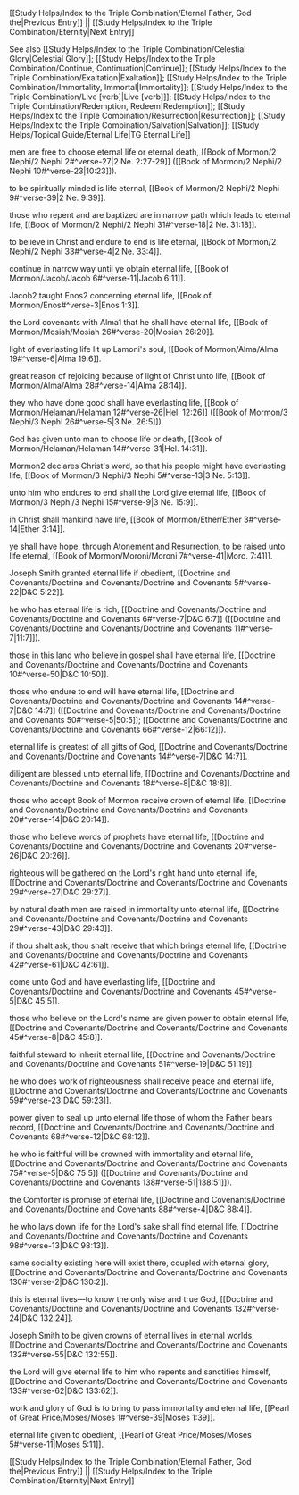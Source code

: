 [[Study Helps/Index to the Triple Combination/Eternal Father, God the|Previous Entry]]  ||  [[Study Helps/Index to the Triple Combination/Eternity|Next Entry]]

 See also [[Study Helps/Index to the Triple Combination/Celestial Glory|Celestial Glory]]; [[Study Helps/Index to the Triple Combination/Continue, Continuation|Continue]]; [[Study Helps/Index to the Triple Combination/Exaltation|Exaltation]]; [[Study Helps/Index to the Triple Combination/Immortality, Immortal|Immortality]]; [[Study Helps/Index to the Triple Combination/Live [verb]|Live [verb]]]; [[Study Helps/Index to the Triple Combination/Redemption, Redeem|Redemption]]; [[Study Helps/Index to the Triple Combination/Resurrection|Resurrection]]; [[Study Helps/Index to the Triple Combination/Salvation|Salvation]]; [[Study Helps/Topical Guide/Eternal Life|TG Eternal Life]]

 men are free to choose eternal life or eternal death, [[Book of Mormon/2 Nephi/2 Nephi 2#^verse-27|2 Ne. 2:27-29]] ([[Book of Mormon/2 Nephi/2 Nephi 10#^verse-23|10:23]]).

 to be spiritually minded is life eternal, [[Book of Mormon/2 Nephi/2 Nephi 9#^verse-39|2 Ne. 9:39]].

 those who repent and are baptized are in narrow path which leads to eternal life, [[Book of Mormon/2 Nephi/2 Nephi 31#^verse-18|2 Ne. 31:18]].

 to believe in Christ and endure to end is life eternal, [[Book of Mormon/2 Nephi/2 Nephi 33#^verse-4|2 Ne. 33:4]].

 continue in narrow way until ye obtain eternal life, [[Book of Mormon/Jacob/Jacob 6#^verse-11|Jacob 6:11]].

 Jacob2 taught Enos2 concerning eternal life, [[Book of Mormon/Enos#^verse-3|Enos 1:3]].

 the Lord covenants with Alma1 that he shall have eternal life, [[Book of Mormon/Mosiah/Mosiah 26#^verse-20|Mosiah 26:20]].

 light of everlasting life lit up Lamoni's soul, [[Book of Mormon/Alma/Alma 19#^verse-6|Alma 19:6]].

 great reason of rejoicing because of light of Christ unto life, [[Book of Mormon/Alma/Alma 28#^verse-14|Alma 28:14]].

 they who have done good shall have everlasting life, [[Book of Mormon/Helaman/Helaman 12#^verse-26|Hel. 12:26]] ([[Book of Mormon/3 Nephi/3 Nephi 26#^verse-5|3 Ne. 26:5]]).

 God has given unto man to choose life or death, [[Book of Mormon/Helaman/Helaman 14#^verse-31|Hel. 14:31]].

 Mormon2 declares Christ's word, so that his people might have everlasting life, [[Book of Mormon/3 Nephi/3 Nephi 5#^verse-13|3 Ne. 5:13]].

 unto him who endures to end shall the Lord give eternal life, [[Book of Mormon/3 Nephi/3 Nephi 15#^verse-9|3 Ne. 15:9]].

 in Christ shall mankind have life, [[Book of Mormon/Ether/Ether 3#^verse-14|Ether 3:14]].

 ye shall have hope, through Atonement and Resurrection, to be raised unto life eternal, [[Book of Mormon/Moroni/Moroni 7#^verse-41|Moro. 7:41]].

 Joseph Smith granted eternal life if obedient, [[Doctrine and Covenants/Doctrine and Covenants/Doctrine and Covenants 5#^verse-22|D&C 5:22]].

 he who has eternal life is rich, [[Doctrine and Covenants/Doctrine and Covenants/Doctrine and Covenants 6#^verse-7|D&C 6:7]] ([[Doctrine and Covenants/Doctrine and Covenants/Doctrine and Covenants 11#^verse-7|11:7]]).

 those in this land who believe in gospel shall have eternal life, [[Doctrine and Covenants/Doctrine and Covenants/Doctrine and Covenants 10#^verse-50|D&C 10:50]].

 those who endure to end will have eternal life, [[Doctrine and Covenants/Doctrine and Covenants/Doctrine and Covenants 14#^verse-7|D&C 14:7]] ([[Doctrine and Covenants/Doctrine and Covenants/Doctrine and Covenants 50#^verse-5|50:5]]; [[Doctrine and Covenants/Doctrine and Covenants/Doctrine and Covenants 66#^verse-12|66:12]]).

 eternal life is greatest of all gifts of God, [[Doctrine and Covenants/Doctrine and Covenants/Doctrine and Covenants 14#^verse-7|D&C 14:7]].

 diligent are blessed unto eternal life, [[Doctrine and Covenants/Doctrine and Covenants/Doctrine and Covenants 18#^verse-8|D&C 18:8]].

 those who accept Book of Mormon receive crown of eternal life, [[Doctrine and Covenants/Doctrine and Covenants/Doctrine and Covenants 20#^verse-14|D&C 20:14]].

 those who believe words of prophets have eternal life, [[Doctrine and Covenants/Doctrine and Covenants/Doctrine and Covenants 20#^verse-26|D&C 20:26]].

 righteous will be gathered on the Lord's right hand unto eternal life, [[Doctrine and Covenants/Doctrine and Covenants/Doctrine and Covenants 29#^verse-27|D&C 29:27]].

 by natural death men are raised in immortality unto eternal life, [[Doctrine and Covenants/Doctrine and Covenants/Doctrine and Covenants 29#^verse-43|D&C 29:43]].

 if thou shalt ask, thou shalt receive that which brings eternal life, [[Doctrine and Covenants/Doctrine and Covenants/Doctrine and Covenants 42#^verse-61|D&C 42:61]].

 come unto God and have everlasting life, [[Doctrine and Covenants/Doctrine and Covenants/Doctrine and Covenants 45#^verse-5|D&C 45:5]].

 those who believe on the Lord's name are given power to obtain eternal life, [[Doctrine and Covenants/Doctrine and Covenants/Doctrine and Covenants 45#^verse-8|D&C 45:8]].

 faithful steward to inherit eternal life, [[Doctrine and Covenants/Doctrine and Covenants/Doctrine and Covenants 51#^verse-19|D&C 51:19]].

 he who does work of righteousness shall receive peace and eternal life, [[Doctrine and Covenants/Doctrine and Covenants/Doctrine and Covenants 59#^verse-23|D&C 59:23]].

 power given to seal up unto eternal life those of whom the Father bears record, [[Doctrine and Covenants/Doctrine and Covenants/Doctrine and Covenants 68#^verse-12|D&C 68:12]].

 he who is faithful will be crowned with immortality and eternal life, [[Doctrine and Covenants/Doctrine and Covenants/Doctrine and Covenants 75#^verse-5|D&C 75:5]] ([[Doctrine and Covenants/Doctrine and Covenants/Doctrine and Covenants 138#^verse-51|138:51]]).

 the Comforter is promise of eternal life, [[Doctrine and Covenants/Doctrine and Covenants/Doctrine and Covenants 88#^verse-4|D&C 88:4]].

 he who lays down life for the Lord's sake shall find eternal life, [[Doctrine and Covenants/Doctrine and Covenants/Doctrine and Covenants 98#^verse-13|D&C 98:13]].

 same sociality existing here will exist there, coupled with eternal glory, [[Doctrine and Covenants/Doctrine and Covenants/Doctrine and Covenants 130#^verse-2|D&C 130:2]].

 this is eternal lives—to know the only wise and true God, [[Doctrine and Covenants/Doctrine and Covenants/Doctrine and Covenants 132#^verse-24|D&C 132:24]].

 Joseph Smith to be given crowns of eternal lives in eternal worlds, [[Doctrine and Covenants/Doctrine and Covenants/Doctrine and Covenants 132#^verse-55|D&C 132:55]].

 the Lord will give eternal life to him who repents and sanctifies himself, [[Doctrine and Covenants/Doctrine and Covenants/Doctrine and Covenants 133#^verse-62|D&C 133:62]].

 work and glory of God is to bring to pass immortality and eternal life, [[Pearl of Great Price/Moses/Moses 1#^verse-39|Moses 1:39]].

 eternal life given to obedient, [[Pearl of Great Price/Moses/Moses 5#^verse-11|Moses 5:11]].

[[Study Helps/Index to the Triple Combination/Eternal Father, God the|Previous Entry]]  ||  [[Study Helps/Index to the Triple Combination/Eternity|Next Entry]]